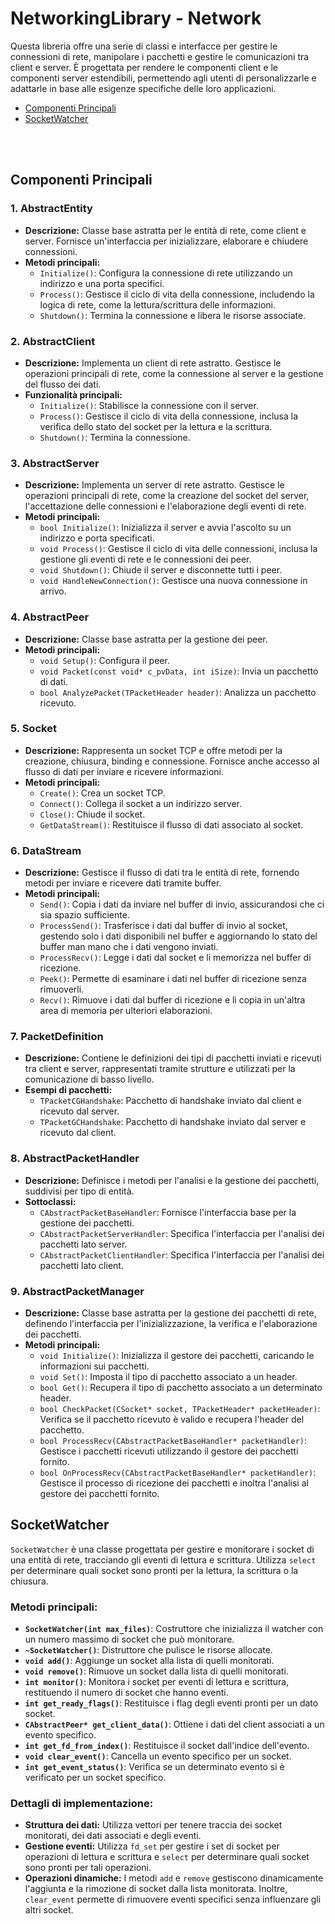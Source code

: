 # NetworkingLibrary - Network

Questa libreria offre una serie di classi e interfacce per gestire le connessioni di rete, manipolare i pacchetti e gestire le comunicazioni tra client e server. È progettata per rendere le componenti client e le componenti server estendibili, permettendo agli utenti di personalizzarle e adattarle in base alle esigenze specifiche delle loro applicazioni.

- [Componenti Principali](#componenti-principali)
- [SocketWatcher](#socketwatcher)

<br></br>


## Componenti Principali

### 1. **AbstractEntity**
- **Descrizione:** 
  Classe base astratta per le entità di rete, come client e server. Fornisce un'interfaccia per inizializzare, elaborare e chiudere connessioni.
- **Metodi principali:**
  - `Initialize()`: Configura la connessione di rete utilizzando un indirizzo e una porta specifici.
  - `Process()`: Gestisce il ciclo di vita della connessione, includendo la logica di rete, come la lettura/scrittura delle informazioni.
  - `Shutdown()`: Termina la connessione e libera le risorse associate.



### 2. **AbstractClient**
- **Descrizione:** 
  Implementa un client di rete astratto. Gestisce le operazioni principali di rete, come la connessione al server e la gestione del flusso dei dati.
- **Funzionalità principali:**
  - `Initialize()`: Stabilisce la connessione con il server.
  - `Process()`: Gestisce il ciclo di vita della connessione, inclusa la verifica dello stato del socket per la lettura e la scrittura.
  - `Shutdown()`: Termina la connessione.



### 3. **AbstractServer**
- **Descrizione:**
  Implementa un server di rete astratto. Gestisce le operazioni principali di rete, come la creazione del socket del server, l'accettazione delle connessioni e l'elaborazione degli eventi di rete.
- **Metodi principali:**
  - `bool Initialize()`: Inizializza il server e avvia l'ascolto su un indirizzo e porta specificati.
  - `void Process()`: Gestisce il ciclo di vita delle connessioni, inclusa la gestione gli eventi di rete e le connessioni dei peer.
  - `void Shutdown()`: Chiude il server e disconnette tutti i peer.
  - `void HandleNewConnection()`: Gestisce una nuova connessione in arrivo.



### 4. **AbstractPeer**
- **Descrizione:**
  Classe base astratta per la gestione dei peer.
- **Metodi principali:**
  - `void Setup()`: Configura il peer.
  - `void Packet(const void* c_pvData, int iSize)`: Invia un pacchetto di dati.
  - `bool AnalyzePacket(TPacketHeader header)`: Analizza un pacchetto ricevuto.




### 5. **Socket**
- **Descrizione:** 
  Rappresenta un socket TCP e offre metodi per la creazione, chiusura, binding e connessione. Fornisce anche accesso al flusso di dati per inviare e ricevere informazioni.
- **Metodi principali:**
  - `Create()`: Crea un socket TCP.
  - `Connect()`: Collega il socket a un indirizzo server.
  - `Close()`: Chiude il socket.
  - `GetDataStream()`: Restituisce il flusso di dati associato al socket.



### 6. **DataStream**
- **Descrizione:**
  Gestisce il flusso di dati tra le entità di rete, fornendo metodi per inviare e ricevere dati tramite buffer.
- **Metodi principali:**
  - `Send()`: Copia i dati da inviare nel buffer di invio, assicurandosi che ci sia spazio sufficiente.
  - `ProcessSend()`: Trasferisce i dati dal buffer di invio al socket, gestendo solo i dati disponibili nel buffer e aggiornando lo stato del buffer man mano che i dati vengono inviati.
  - `ProcessRecv()`: Legge i dati dal socket e li memorizza nel buffer di ricezione.
  - `Peek()`: Permette di esaminare i dati nel buffer di ricezione senza rimuoverli.
  - `Recv()`: Rimuove i dati dal buffer di ricezione e li copia in un'altra area di memoria per ulteriori elaborazioni.




### 7. **PacketDefinition**
- **Descrizione:** 
  Contiene le definizioni dei tipi di pacchetti inviati e ricevuti tra client e server, rappresentati tramite strutture e utilizzati per la comunicazione di basso livello.
- **Esempi di pacchetti:**
  - `TPacketCGHandshake`: Pacchetto di handshake inviato dal client e ricevuto dal server.
  - `TPacketGCHandshake`: Pacchetto di handshake inviato dal server e ricevuto dal client.




### 8. **AbstractPacketHandler**
- **Descrizione:**
  Definisce i metodi per l'analisi e la gestione dei pacchetti, suddivisi per tipo di entità.
- **Sottoclassi:**
  - `CAbstractPacketBaseHandler`: Fornisce l'interfaccia base per la gestione dei pacchetti.
  - `CAbstractPacketServerHandler`: Specifica l'interfaccia per l'analisi dei pacchetti lato server.
  - `CAbstractPacketClientHandler`: Specifica l'interfaccia per l'analisi dei pacchetti lato client.


### 9. **AbstractPacketManager**
- **Descrizione:**
  Classe base astratta per la gestione dei pacchetti di rete, definendo l'interfaccia per l'inizializzazione, la verifica e l'elaborazione dei pacchetti.
- **Metodi principali:**
  - `void Initialize()`: Inizializza il gestore dei pacchetti, caricando le informazioni sui pacchetti.
  - `void Set()`: Imposta il tipo di pacchetto associato a un header.
  - `bool Get()`: Recupera il tipo di pacchetto associato a un determinato header.
  - `bool CheckPacket(CSocket* socket, TPacketHeader* packetHeader)`: Verifica se il pacchetto ricevuto è valido e recupera l'header del pacchetto.
  - `bool ProcessRecv(CAbstractPacketBaseHandler* packetHandler)`: Gestisce i pacchetti ricevuti utilizzando il gestore dei pacchetti fornito.
  - `bool OnProcessRecv(CAbstractPacketBaseHandler* packetHandler)`: Gestisce il processo di ricezione dei pacchetti e inoltra l'analisi al gestore dei pacchetti fornito.





## SocketWatcher

`SocketWatcher` è una classe progettata per gestire e monitorare i socket di una entità di rete, tracciando gli eventi di lettura e scrittura. Utilizza `select` per determinare quali socket sono pronti per la lettura, la scrittura o la chiusura.

### **Metodi principali:**

- **`SocketWatcher(int max_files)`**: Costruttore che inizializza il watcher con un numero massimo di socket che può monitorare.
- **`~SocketWatcher()`**: Distruttore che pulisce le risorse allocate.
- **`void add()`**: Aggiunge un socket alla lista di quelli monitorati.
- **`void remove()`**: Rimuove un socket dalla lista di quelli monitorati.
- **`int monitor()`**: Monitora i socket per eventi di lettura e scrittura, restituendo il numero di socket che hanno eventi.
- **`int get_ready_flags()`**: Restituisce i flag degli eventi pronti per un dato socket.
- **`CAbstractPeer* get_client_data()`**: Ottiene i dati del client associati a un evento specifico.
- **`int get_fd_from_index()`**: Restituisce il socket dall'indice dell'evento.
- **`void clear_event()`**: Cancella un evento specifico per un socket.
- **`int get_event_status()`**: Verifica se un determinato evento si è verificato per un socket specifico.

### **Dettagli di implementazione:**
- **Struttura dei dati:** Utilizza vettori per tenere traccia dei socket monitorati, dei dati associati e degli eventi.
- **Gestione eventi:** Utilizza `fd_set` per gestire i set di socket per operazioni di lettura e scrittura e `select` per determinare quali socket sono pronti per tali operazioni.
- **Operazioni dinamiche:** I metodi `add` e `remove` gestiscono dinamicamente l'aggiunta e la rimozione di socket dalla lista monitorata. Inoltre, `clear_event` permette di rimuovere eventi specifici senza influenzare gli altri socket.

